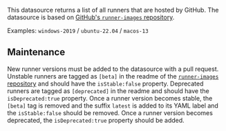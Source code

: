 This datasource returns a list of all runners that are hosted by GitHub.
The datasource is based on [GitHub's `runner-images` repository](https://github.com/actions/runner-images).

Examples: `windows-2019` / `ubuntu-22.04` / `macos-13`

## Maintenance

New runner versions must be added to the datasource with a pull request.
Unstable runners are tagged as `[beta]` in the readme of the [`runner-images` repository](https://github.com/actions/runner-images) and should have the `isStable:false` property.
Deprecated runners are tagged as `[deprecated]` in the readme and should have the `isDeprecated:true` property.
Once a runner version becomes stable, the `[beta]` tag is removed and the suffix `latest` is added to its YAML label and the `isStable:false` should be removed.
Once a runner version becomes deprecated, the `isDeprecated:true` property should be added.
